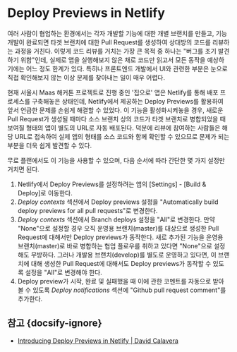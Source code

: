 # Deploy Previews in Netlify

여러 사람이 협업하는 환경에서는 각자 개발할 기능에 대한 개별 브랜치를 만들고, 기능 개발이 완료되면 타겟 브랜치에 대한 Pull Request를 생성하여 상대방의 코드를 리뷰하는 과정을 거친다. 이렇게 코드 리뷰를 거치는 가장 큰 목적 중 하나는 "버그를 조기 발견하기 위함"인데, 실제로 앱을 실행해보지 않은 채로 코드만 읽고서 모든 동작을 예상하기에는 어느 정도 한계가 있다. 특히나 프론트엔드 개발에서 UI와 관련한 부분은 눈으로 직접 확인해보지 않는 이상 문제를 찾아내는 일이 매우 어렵다.

현재 서울시 Maas 해커톤 프로젝트로 진행 중인 '집으로' 앱은 Netlify를 통해 배포 프로세스를 구축해놓은 상태인데, Netlify에서 제공하는 Deploy Previews를 활용하여 앞서 언급한 문제를 손쉽게 해결할 수 있었다. 이 기능을 활성화시켜놓을 경우, 새로운 Pull Request가 생성될 때마다 소스 브랜치 상의 코드가 타겟 브랜치로 병합되었을 때 보여질 형태의 앱이 별도의 URL로 자동 배포된다. 덕분에 리뷰에 참여하는 사람들은 해당 URL로 접속하여 실제 앱의 형태를 소스 코드와 함께 확인할 수 있으므로 문제가 되는 부분을 더욱 쉽게 발견할 수 있다.

무료 플랜에서도 이 기능을 사용할 수 있으며, 다음 순서에 따라 간단한 몇 가지 설정만 거치면 된다.

1. Netlify에서 Deploy Previews를 설정하려는 앱의 [Settings] - [Build & Deploy]로 이동한다.
2. *Deploy contexts* 섹션에서 Deploy previews 설정을 "Automatically build deploy previews for all pull requests"로 변경한다.
3. *Deploy contexts* 섹션에서 Branch deploys 설정을 "All"로 변경한다. 만약 "None"으로 설정할 경우 오직 운영용 브랜치(master)를 대상으로 생성한 Pull Request에 대해서만 Deploy previews가 동작한다. 새로 추가된 기능을 운영용 브랜치(master)로 바로 병합하는 협업 플로우를 취하고 있다면 "None"으로 설정해도 무방하다. 그러나 개발용 브랜치(develop)를 별도로 운영하고 있다면, 이 브랜치에 대해 생성한 Pull Request에 대해서도 Deploy previews가 동작할 수 있도록 설정을 "All"로 변경해야 한다.
4. Deploy preview가 시작, 완료 및 실패했을 때 이에 관한 코멘트를 자동으로 받아볼 수 있도록 *Deploy notifications* 섹션에 "Github pull request comment"를 추가한다.

## 참고 {docsify-ignore}

* [Introducing Deploy Previews in Netlify | David Calavera](https://www.netlify.com/blog/2016/07/20/introducing-deploy-previews-in-netlify/?_ga=2.158759103.481212986.1561538104-1752285197.1552925102)
